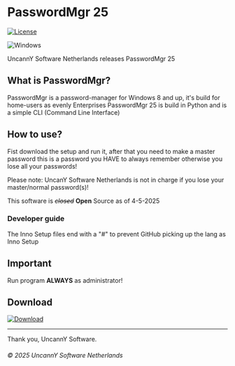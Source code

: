 # PasswordMgr 25
[![License](https://img.shields.io/badge/Licensed%20under:-LNL%20v1.1-blue?style=plastic)](https://librenova-foundation.github.io/lnl.html)

![Windows](https://custom-icon-badges.demolab.com/badge/Windows-8+-0078D6?logo=windows10&logoColor=white)

UncannY Software Netherlands releases PasswordMgr 25

## What is PasswordMgr?

PasswordMgr is a password-manager for Windows 8 and up, it's build for home-users as evenly Enterprises
PasswordMgr 25 is build in Python and is a simple CLI (Command Line Interface)

## How to use?

Fist download the setup and run it, after that you need to make a master password this is a password you HAVE to always remember otherwise you lose all your passwords!

Please note: UncanY Software Netherlands is not in charge if you lose your master/normal password(s)!

This software is _~~closed~~_ **Open** Source as of 4-5-2025

### Developer guide

The Inno Setup files end with a "#" to prevent GitHub picking up the lang as Inno Setup

## Important

Run program **ALWAYS** as administrator!

## Download

[![Download](https://img.shields.io/badge/Download-Latest-blue?style=for-the-badge)](https://github.com/UncannY-Netherlands/PasswordMgr-25/releases/latest)


---

Thank you, UncannY Software.

###### &copy; 2025 UncannY Software Netherlands